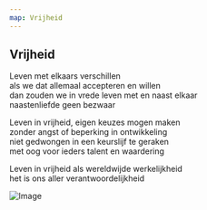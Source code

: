 ```yaml
---
map: Vrijheid
---
```


## Vrijheid

Leven met elkaars verschillen \
als we dat allemaal accepteren en willen \
dan zouden we in vrede leven met en naast elkaar \
naastenliefde geen bezwaar

Leven in vrijheid, eigen keuzes mogen maken \
zonder angst of beperking in ontwikkeling  \
niet gedwongen in een keurslijf te geraken \
met oog voor ieders talent en waardering

Leven in vrijheid als wereldwijde werkelijkheid \
het is ons aller verantwoordelijkheid

![Image](IMG_20200531_212718__01__02.jpg)
